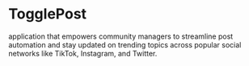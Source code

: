 # TogglePost
application that empowers community managers to streamline post automation and stay updated on trending topics across popular social networks like TikTok, Instagram, and Twitter.
